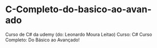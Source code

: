 # C-Completo-do-basico-ao-avan-ado
Curso de C# da udemy (do: Leonardo Moura Leitao) Curso: C# Curso Completo: Do Básico ao Avançado!
